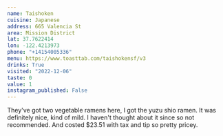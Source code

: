 ```yaml
---
name: Taishoken
cuisine: Japanese
address: 665 Valencia St
area: Mission District
lat: 37.7622414
lon: -122.4213973
phone: "+14154005336"
menu: https://www.toasttab.com/taishokensf/v3
drinks: True
visited: "2022-12-06"
taste: 0
value: 1
instagram_published: False
---
```


They've got two vegetable ramens here, I got the yuzu shio ramen. It was definitely nice, kind of mild. I haven't thought about it since so not recommended. And costed $23.51 with tax and tip so pretty pricey.
